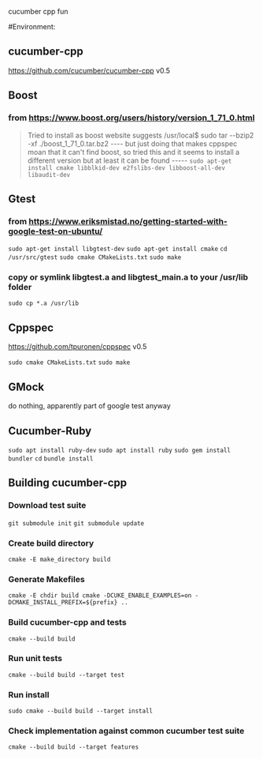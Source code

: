 cucumber cpp fun

#Environment:

## cucumber-cpp
https://github.com/cucumber/cucumber-cpp v0.5

## Boost
### from https://www.boost.org/users/history/version_1_71_0.html

> Tried to install as boost website suggests /usr/local$ sudo tar --bzip2 -xf ./boost_1_71_0.tar.bz2
>  ---- but just doing that makes cppspec moan that it can't find boost, so tried this
>       and it seems to install a different version but at least it can be found -----
`sudo apt-get install cmake libblkid-dev e2fslibs-dev libboost-all-dev libaudit-dev`

## Gtest
### from https://www.eriksmistad.no/getting-started-with-google-test-on-ubuntu/
`sudo apt-get install libgtest-dev`
`sudo apt-get install cmake`
`cd /usr/src/gtest`
`sudo cmake CMakeLists.txt`
`sudo make`
### copy or symlink libgtest.a and libgtest_main.a to your /usr/lib folder
`sudo cp *.a /usr/lib`

## Cppspec

https://github.com/tpuronen/cppspec v0.5

`sudo cmake CMakeLists.txt`
`sudo make`

## GMock
do nothing, apparently part of google test anyway

## Cucumber-Ruby
`sudo apt install ruby-dev`
`sudo apt install ruby`
`sudo gem install bundler`
`cd` <cucumber-cpp clone dir>
`bundle install`

## Building cucumber-cpp

### Download test suite
`git submodule init`
`git submodule update`

### Create build directory
`cmake -E make_directory build`

### Generate Makefiles
`cmake -E chdir build cmake -DCUKE_ENABLE_EXAMPLES=on -DCMAKE_INSTALL_PREFIX=${prefix} ..`

### Build cucumber-cpp and tests
`cmake --build build`

### Run unit tests
`cmake --build build --target test`

### Run install
`sudo cmake --build build --target install`

### Check implementation against common cucumber test suite
`cmake --build build --target features`



